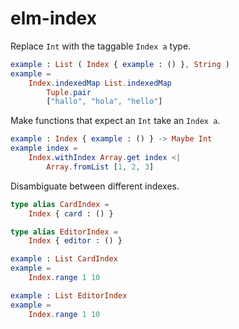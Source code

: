 # elm-index

Replace `Int` with the taggable `Index a` type.

``` elm
example : List ( Index { example : () }, String )
example =
    Index.indexedMap List.indexedMap
        Tuple.pair
        ["hallo", "hola", "hello"]
```


Make functions that expect an `Int` take an `Index a`.

``` elm
example : Index { example : () } -> Maybe Int
example index =
    Index.withIndex Array.get index <|
        Array.fromList [1, 2, 3]
```


Disambiguate between different indexes.

``` elm
type alias CardIndex =
    Index { card : () }

type alias EditorIndex =
    Index { editor : () }

example : List CardIndex
example =
    Index.range 1 10

example : List EditorIndex
example =
    Index.range 1 10
```
